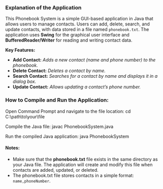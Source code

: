 ### Explanation of the Application
This Phonebook System is a simple GUI-based application in Java that allows users to manage contacts. Users can add, delete, search, and update contacts, with data stored in a file named `phonebook.txt`. The application uses **Swing** for the graphical user interface and **BufferedReader/Writer** for reading and writing contact data.

**Key Features:**
- **Add Contact:** _Adds a new contact (name and phone number) to the phonebook._
- **Delete Contact:** _Deletes a contact by name._
- **Search Contact:** _Searches for a contact by name and displays it in a dialog box._
- **Update Contact:** _Allows updating a contact’s phone number._

### How to Compile and Run the Application:

Open Command Prompt and navigate to the file location:
cd C:\path\to\your\file

Compile the Java file:
javac PhonebookSystem.java

Run the compiled Java application:
java PhonebookSystem

#### Notes:
- Make sure that the **phonebook.txt** file exists in the same directory as your Java file. The application will create and modify this file when contacts are added, updated, or deleted.
- The phonebook.txt file stores contacts in a simple format: `name,phoneNumber`.
